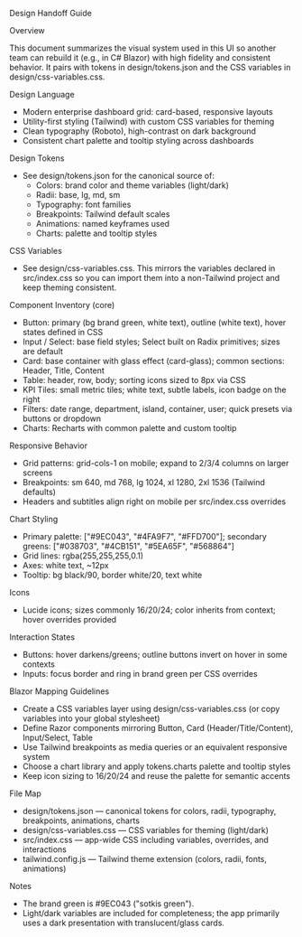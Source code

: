 Design Handoff Guide

Overview

This document summarizes the visual system used in this UI so another team can rebuild it (e.g., in C# Blazor) with high fidelity and consistent behavior. It pairs with tokens in design/tokens.json and the CSS variables in design/css-variables.css.

Design Language

- Modern enterprise dashboard grid: card-based, responsive layouts
- Utility-first styling (Tailwind) with custom CSS variables for theming
- Clean typography (Roboto), high-contrast on dark background
- Consistent chart palette and tooltip styling across dashboards

Design Tokens

- See design/tokens.json for the canonical source of:
  - Colors: brand color and theme variables (light/dark)
  - Radii: base, lg, md, sm
  - Typography: font families
  - Breakpoints: Tailwind default scales
  - Animations: named keyframes used
  - Charts: palette and tooltip styles

CSS Variables

- See design/css-variables.css. This mirrors the variables declared in src/index.css so you can import them into a non-Tailwind project and keep theming consistent.

Component Inventory (core)

- Button: primary (bg brand green, white text), outline (white text), hover states defined in CSS
- Input / Select: base field styles; Select built on Radix primitives; sizes are default
- Card: base container with glass effect (card-glass); common sections: Header, Title, Content
- Table: header, row, body; sorting icons sized to 8px via CSS
- KPI Tiles: small metric tiles; white text, subtle labels, icon badge on the right
- Filters: date range, department, island, container, user; quick presets via buttons or dropdown
- Charts: Recharts with common palette and custom tooltip

Responsive Behavior

- Grid patterns: grid-cols-1 on mobile; expand to 2/3/4 columns on larger screens
- Breakpoints: sm 640, md 768, lg 1024, xl 1280, 2xl 1536 (Tailwind defaults)
- Headers and subtitles align right on mobile per src/index.css overrides

Chart Styling

- Primary palette: ["#9EC043", "#4FA9F7", "#FFD700"]; secondary greens: ["#038703", "#4CB151", "#5EA65F", "#568864"]
- Grid lines: rgba(255,255,255,0.1)
- Axes: white text, ~12px
- Tooltip: bg black/90, border white/20, text white

Icons

- Lucide icons; sizes commonly 16/20/24; color inherits from context; hover overrides provided

Interaction States

- Buttons: hover darkens/greens; outline buttons invert on hover in some contexts
- Inputs: focus border and ring in brand green per CSS overrides

Blazor Mapping Guidelines

- Create a CSS variables layer using design/css-variables.css (or copy variables into your global stylesheet)
- Define Razor components mirroring Button, Card (Header/Title/Content), Input/Select, Table
- Use Tailwind breakpoints as media queries or an equivalent responsive system
- Choose a chart library and apply tokens.charts palette and tooltip styles
- Keep icon sizing to 16/20/24 and reuse the palette for semantic accents

File Map

- design/tokens.json — canonical tokens for colors, radii, typography, breakpoints, animations, charts
- design/css-variables.css — CSS variables for theming (light/dark)
- src/index.css — app-wide CSS including variables, overrides, and interactions
- tailwind.config.js — Tailwind theme extension (colors, radii, fonts, animations)

Notes

- The brand green is #9EC043 ("sotkis green").
- Light/dark variables are included for completeness; the app primarily uses a dark presentation with translucent/glass cards.

